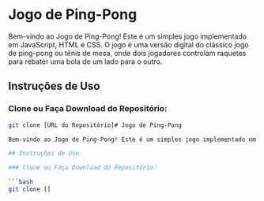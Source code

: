 # Jogo de Ping-Pong

Bem-vindo ao Jogo de Ping-Pong! Este é um simples jogo implementado em JavaScript, HTML e CSS. O jogo é uma versão digital do clássico jogo de ping-pong ou tênis de mesa, onde dois jogadores controlam raquetes para rebater uma bola de um lado para o outro.

## Instruções de Uso

### Clone ou Faça Download do Repositório:

```bash
git clone [URL do Repositório]# Jogo de Ping-Pong

Bem-vindo ao Jogo de Ping-Pong! Este é um simples jogo implementado em JavaScript, HTML e CSS. O jogo é uma versão digital do clássico jogo de ping-pong ou tênis de mesa, onde dois jogadores controlam raquetes para rebater uma bola de um lado para o outro.

## Instruções de Uso

### Clone ou Faça Download do Repositório:

```bash
git clone []
